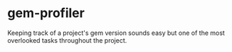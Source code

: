 # gem-profiler
Keeping track of a project's gem version sounds easy but one of the most overlooked tasks throughout the project.
